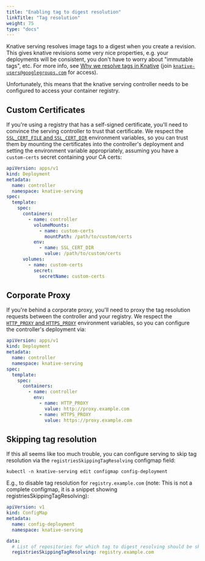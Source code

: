 ```yaml
---
title: "Enabling tag to digest resolution"
linkTitle: "Tag resolution"
weight: 75
type: "docs"
---
```


Knative serving resolves image tags to a digest when you create a revision. This
gives knative revisions some very nice properties, e.g. your deployments will be
consistent, you don't have to worry about "immutable tags", etc. For more info,
see
[Why we resolve tags in Knative](https://docs.google.com/presentation/d/1gjcVniYD95H1DmGM_n7dYJ69vD9d6KgJiA-D9dydWGU/edit?usp=sharing)
(join
[`knative-users@googlegroups.com`](https://groups.google.com/d/forum/knative-users)
for access).

Unfortunately, this means that the knative serving controller needs to be
configured to access your container registry.

## Custom Certificates

If you're using a registry that has a self-signed certificate, you'll need to
convince the serving controller to trust that certificate. We respect the
[`SSL_CERT_FILE` and `SSL_CERT_DIR`](https://golang.org/pkg/crypto/x509/#pkg-overview)
environment variables, so you can trust them by mounting the certificates into
the controller's deployment and setting the environment variable appropriately,
assuming you have a `custom-certs` secret containing your CA certs:

```yaml
apiVersion: apps/v1
kind: Deployment
metadata:
  name: controller
  namespace: knative-serving
spec:
  template:
    spec:
      containers:
        - name: controller
          volumeMounts:
            - name: custom-certs
              mountPath: /path/to/custom/certs
          env:
            - name: SSL_CERT_DIR
              value: /path/to/custom/certs
      volumes:
        - name: custom-certs
          secret:
            secretName: custom-certs
```

## Corporate Proxy

If you're behind a corporate proxy, you'll need to proxy the tag resolution
requests between the controller and your registry. We respect the
[`HTTP_PROXY` and `HTTPS_PROXY`](https://golang.org/pkg/net/http/#ProxyFromEnvironment)
environment variables, so you can configure the controller's deployment via:

```yaml
apiVersion: apps/v1
kind: Deployment
metadata:
  name: controller
  namespace: knative-serving
spec:
  template:
    spec:
      containers:
        - name: controller
          env:
            - name: HTTP_PROXY
              value: http://proxy.example.com
            - name: HTTPS_PROXY
              value: https://proxy.example.com
```

## Skipping tag resolution

If this all seems like too much trouble, you can configure serving to skip tag
resolution via the `registriesSkippingTagResolving` configmap field:

```
kubectl -n knative-serving edit configmap config-deployment
```

E.g., to disable tag resolution for `registry.example.com` (note: This is not a complete configmap, it is a snippet showing registriesSkippingTagResolving):

```yaml
apiVersion: v1
kind: ConfigMap
metadata:
  name: config-deployment
  namespace: knative-serving

data:
  # List of repositories for which tag to digest resolving should be skipped
  registriesSkippingTagResolving: registry.example.com
```
